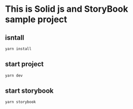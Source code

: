 # This is Solid js and StoryBook sample project 

## isntall 
```bash
yarn install
```
## start project
```bash
yarn dev
```

## start storybook
```bash
yarn storybook
```